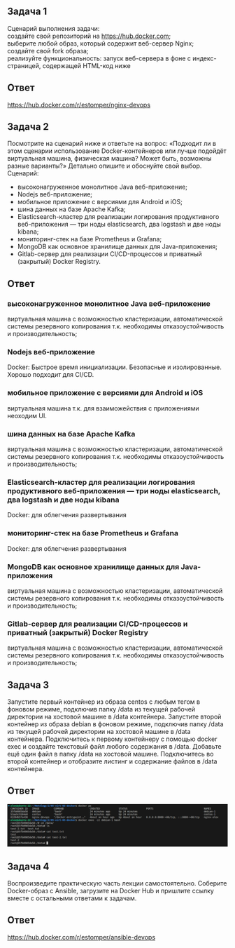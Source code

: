 ## Задача 1  
Сценарий выполнения задачи:  
создайте свой репозиторий на https://hub.docker.com;  
выберите любой образ, который содержит веб-сервер Nginx;  
создайте свой fork образа;  
реализуйте функциональность: запуск веб-сервера в фоне с индекс-страницей, содержащей HTML-код ниже  

## Ответ  
https://hub.docker.com/r/estomper/nginx-devops

## Задача 2  
Посмотрите на сценарий ниже и ответьте на вопрос: «Подходит ли в этом сценарии использование Docker-контейнеров или лучше подойдёт виртуальная машина, физическая машина? Может быть, возможны разные варианты?»
Детально опишите и обоснуйте свой выбор.  
Сценарий:  
* высоконагруженное монолитное Java веб-приложение;
* Nodejs веб-приложение;
* мобильное приложение c версиями для Android и iOS;
* шина данных на базе Apache Kafka;
* Elasticsearch-кластер для реализации логирования продуктивного веб-приложения — три ноды elasticsearch, два logstash и две ноды kibana;
* мониторинг-стек на базе Prometheus и Grafana;
* MongoDB как основное хранилище данных для Java-приложения;
* Gitlab-сервер для реализации CI/CD-процессов и приватный (закрытый) Docker Registry.

## Ответ  
### высоконагруженное монолитное Java веб-приложение  
виртуальная машина с возможностью кластеризации, автоматической системы резервного копирования т.к. необходимы отказоустойчивость и производительность;  

### Nodejs веб-приложение 
Docker: Быстрое время инициализации. Безопасные и изолированные. Хорошо подходит для CI/CD.  

### мобильное приложение c версиями для Android и iOS  
виртуальная машина т.к. для взаиможействия с приложениями неоходим UI.  

### шина данных на базе Apache Kafka  
виртуальная машина с возможностью кластеризации, автоматической системы резервного копирования т.к. необходимы отказоустойчивость и производительность;  

### Elasticsearch-кластер для реализации логирования продуктивного веб-приложения — три ноды elasticsearch, два logstash и две ноды kibana  
Docker: для облегчения развертывания  

### мониторинг-стек на базе Prometheus и Grafana  
Docker: для облегчения развертывания  

### MongoDB как основное хранилище данных для Java-приложения  
виртуальная машина с возможностью кластеризации, автоматической системы резервного копирования т.к. необходимы отказоустойчивость и производительность;  

### Gitlab-сервер для реализации CI/CD-процессов и приватный (закрытый) Docker Registry  
виртуальная машина с возможностью кластеризации, автоматической системы резервного копирования т.к. необходимы отказоустойчивость и производительность;  

## Задача 3  
Запустите первый контейнер из образа centos c любым тегом в фоновом режиме, подключив папку /data из текущей рабочей директории на хостовой машине в /data контейнера.
Запустите второй контейнер из образа debian в фоновом режиме, подключив папку /data из текущей рабочей директории на хостовой машине в /data контейнера.
Подключитесь к первому контейнеру с помощью docker exec и создайте текстовый файл любого содержания в /data.
Добавьте ещё один файл в папку /data на хостовой машине.
Подключитесь во второй контейнер и отобразите листинг и содержание файлов в /data контейнера.

## Ответ  
![ScreenShot](https://github.com/estomper/devops-netology/blob/main/05-virt-03-docker/img/ex_3.png)

## Задача 4  
Воспроизведите практическую часть лекции самостоятельно.
Соберите Docker-образ с Ansible, загрузите на Docker Hub и пришлите ссылку вместе с остальными ответами к задачам.

## Ответ  
https://hub.docker.com/r/estomper/ansible-devops
